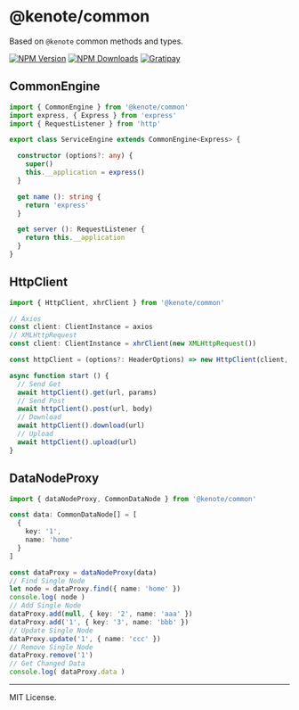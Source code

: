 # @kenote/common

Based on `@kenote` common methods and types.

[![NPM Version][npm-image]][npm-url]
[![NPM Downloads][downloads-image]][downloads-url]
[![Gratipay][licensed-image]][licensed-url]

[npm-image]: https://img.shields.io/npm/v/@kenote/common.svg
[npm-url]: https://www.npmjs.com/package/@kenote/common
[downloads-image]: https://img.shields.io/npm/dm/@kenote/common.svg
[downloads-url]: https://www.npmjs.com/package/@kenote/common
[licensed-image]: https://img.shields.io/badge/license-MIT-blue.svg
[licensed-url]: https://github.com/kenote/kenote.js/blob/main/LICENSE

## CommonEngine

```ts
import { CommonEngine } from '@kenote/common'
import express, { Express } from 'express'
import { RequestListener } from 'http'

export class ServiceEngine extends CommonEngine<Express> {

  constructor (options?: any) {
    super()
    this.__application = express()
  }

  get name (): string {
    return 'express'
  }

  get server (): RequestListener {
    return this.__application
  }
}
```

## HttpClient

```ts
import { HttpClient, xhrClient } from '@kenote/common'

// Axios
const client: ClientInstance = axios
// XMLHttpRequest
const client: ClientInstance = xhrClient(new XMLHttpRequest())

const httpClient = (options?: HeaderOptions) => new HttpClient(client, options)

async function start () {
  // Send Get
  await httpClient().get(url, params)
  // Send Post
  await httpClient().post(url, body)
  // Download
  await httpClient().download(url)
  // Upload
  await httpClient().upload(url)
}
```

## DataNodeProxy

```ts
import { dataNodeProxy, CommonDataNode } from '@kenote/common'

const data: CommonDataNode[] = [
  {
    key: '1',
    name: 'home'
  }
]

const dataProxy = dataNodeProxy(data)
// Find Single Node
let node = dataProxy.find({ name: 'home' })
console.log( node )
// Add Single Node
dataProxy.add(null, { key: '2', name: 'aaa' })
dataProxy.add('1', { key: '3', name: 'bbb' })
// Update Single Node
dataProxy.update('1', { name: 'ccc' })
// Remove Single Node
dataProxy.remove('1')
// Get Changed Data
console.log( dataProxy.data )
```

---
MIT License.